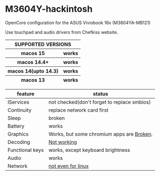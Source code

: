 # M3604Y-hackintosh
OpenCore configuration for the ASUS Viviobook 16x (M3604YA-MB121)

Use touchpad and audio drivers from Chefkiss website.

<table>
<thead>
<tr><th colspan="2">SUPPORTED VERSIONS</th></tr>
<tr><th>macos 15</th><th>works</th></tr>
<tr><th>macos 14.4+</th><th>works</th></tr>
<tr><th>macos 14(upto 14.3)</th><th>works</th></tr>
<tr><th>macos 13</th><th>works</th></tr>
</thead>
</table>

<table>
<thead>
<tr>
<th>
feature
</th>
<th>
status
</th>
</tr>
</thead>
<tbody>
<tr>
<td>
IServices
</td>
<td>
not checked(don't forget to replace smbios)
</td>
</tr>
<tr>
<td>
Continuity
</td>
<td>
replace network card first
</td>
</tr>
<tr>
<td>
Sleep
</td>
<td>
broken
</td>
</tr>
<tr>
<td>
Battery
</td>
<td>
works
</td>
</tr>
<tr>
<td>
Graphics
</td>
<td>
Works, but some chromium apps are <a href="https://github.com/ChefKissInc/NootedRed/issues/158">Broken</a>.
</td>
</tr>
<tr>
<td>
Decoding
</td>
<td>
<a href="https://github.com/ChefKissInc/NootedRed/issues/28">Not working</a>
</td>
</tr>
<tr>
<td>
Functional keys
</td>
<td>
works, except keyboard brightness
</td>
</tr>
<tr>
<td>
Audio
</td>
<td>
works
</td>
</tr>
<tr>
<td>
Network
</td>
<td>
<a href="https://www.linuxquestions.org/questions/showthread.php?p=6516756">not even for linux</a>
</td>
</tr>
</tbody>
</table>


